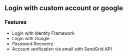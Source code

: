 ## Login with custom account or google

### Features
* Login with Identity Framework
* Login with Google
* Password Recovery
* Account verification via email with SendGrid API

